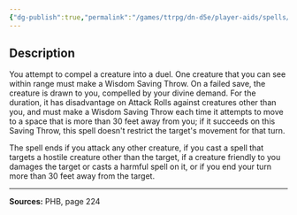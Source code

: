 ```yaml
---
{"dg-publish":true,"permalink":"/games/ttrpg/dn-d5e/player-aids/spells/level-1/compelled-duel/","tags":["ttrpg/dnd/5e","verbal","concentration","spell"],"noteIcon":""}
---
```



## Description
You attempt to compel a creature into a duel.
One creature that you can see within range must make a Wisdom Saving Throw.
On a failed save, the creature is drawn to you, compelled by your divine demand.
For the duration, it has disadvantage on Attack Rolls against creatures other than you, and must make a Wisdom Saving Throw each time it attempts to move to a space that is more than 30 feet away from you; if it succeeds on this Saving Throw, this spell doesn't restrict the target's movement for that turn.

The spell ends if you attack any other creature, if you cast a spell that targets a hostile creature other than the target, if a creature friendly to you damages the target or casts a harmful spell on it, or if you end your turn more than 30 feet away from the target.

---

**Sources:** PHB, page 224
